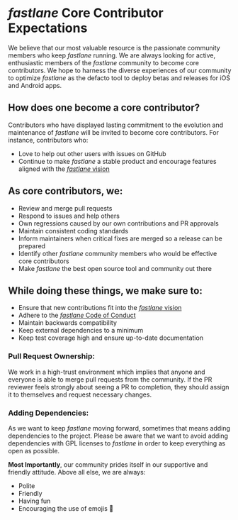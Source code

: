# _fastlane_ Core Contributor Expectations


We believe that our most valuable resource is the passionate community members who keep _fastlane_ running. We are always looking for active, enthusiastic members of the _fastlane_ community to become core contributors. We hope to harness the diverse experiences of our community to optimize _fastlane_ as the defacto tool to deploy betas and releases for iOS and Android apps.


## How does one become a core contributor?
Contributors who have displayed lasting commitment to the evolution and maintenance of _fastlane_ will be invited to become core contributors. For instance, contributors who:
- Love to help out other users with issues on GitHub
- Continue to make _fastlane_ a stable product and encourage features aligned with the [_fastlane_ vision](https://github.com/fastlane/fastlane/blob/master/VISION.md)


## As core contributors, we:
- Review and merge pull requests
- Respond to issues and help others
- Own regressions caused by our own contributions and PR approvals
- Maintain consistent coding standards
- Inform maintainers when critical fixes are merged so a release can be prepared
- Identify other _fastlane_ community members who would be effective core contributors
- Make _fastlane_ the best open source tool and community out there


## While doing these things, we make sure to:
- Ensure that new contributions fit into the [_fastlane_ vision](https://github.com/fastlane/fastlane/blob/master/VISION.md)
- Adhere to the [_fastlane_ Code of Conduct](https://github.com/fastlane/fastlane/blob/master/CODE_OF_CONDUCT.md)
- Maintain backwards compatibility
- Keep external dependencies to a minimum
- Keep test coverage high and ensure up-to-date documentation

### Pull Request Ownership:
We work in a high-trust environment which implies that anyone and everyone is able to merge pull requests from the community. If the PR reviewer feels strongly about seeing a PR to completion, they should assign it to themselves and request necessary changes.

### Adding Dependencies:
As we want to keep _fastlane_ moving forward, sometimes that means adding dependencies to the project. Please be aware that we want to avoid adding dependencies with GPL licenses to _fastlane_ in order to keep everything as open as possible.


__Most Importantly__, our community prides itself in our supportive and friendly attitude. Above all else, we are always:
- Polite
- Friendly
- Having fun
- Encouraging the use of emojis 🚀

